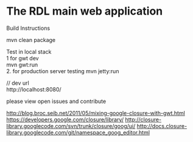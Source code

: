 The RDL main web application  
============================

Build Instructions  

mvn clean package

Test in local stack  
1 for gwt dev  
mvn gwt:run  
2. for production server testing
mvn jetty:run  

// dev url  
http://localhost:8080/

please view open issues and contribute

http://blog.broc.seib.net/2011/05/mixing-google-closure-with-gwt.html
https://developers.google.com/closure/library/
http://closure-library.googlecode.com/svn/trunk/closure/goog/ui/
http://docs.closure-library.googlecode.com/git/namespace_goog_editor.html